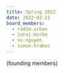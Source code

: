 ```yaml
---
title: Spring 2022
date: 2022-02-21
board_members:
  - radim.urban
  - juraj.micko
  - vu.nguyen
  - simon.hrabec
---
```

(founding members)
